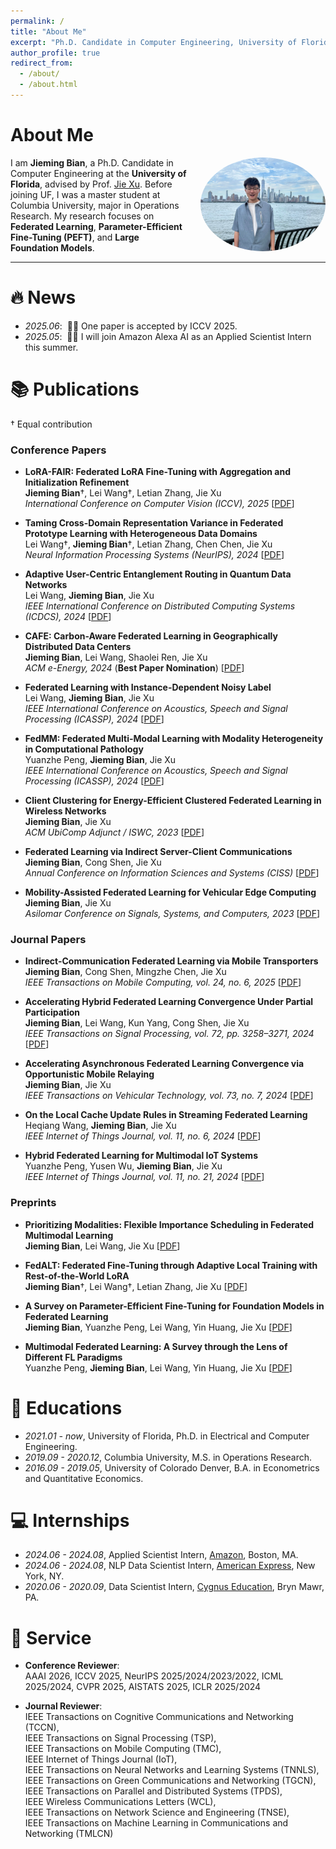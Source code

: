 ```yaml
---
permalink: /
title: "About Me"
excerpt: "Ph.D. Candidate in Computer Engineering, University of Florida"
author_profile: true
redirect_from: 
  - /about/
  - /about.html
---
```


# About Me

<img src="images/my_image.jpg" alt="portrait" style="width:200px; border-radius:50%; float:right; margin-left:20px"/>

I am **Jieming Bian**, a Ph.D. Candidate in Computer Engineering at the **University of Florida**, advised by Prof. [Jie Xu](https://jiexu.ece.ufl.edu/). Before joining UF, I was a master student at Columbia University, major in Operations Research. My research focuses on **Federated Learning**, **Parameter-Efficient Fine-Tuning (PEFT)**, and **Large Foundation Models**.  

---


# 🔥 News
- *2025.06*: &nbsp;🎉🎉 One paper is accepted by ICCV 2025.
- *2025.05*: &nbsp;🎉🎉 I will join Amazon Alexa AI as an Applied Scientist Intern this summer.

# 📚 Publications  

† Equal contribution  


### Conference Papers
- **LoRA-FAIR: Federated LoRA Fine-Tuning with Aggregation and Initialization Refinement**  
  **Jieming Bian**†, Lei Wang†, Letian Zhang, Jie Xu  
  *International Conference on Computer Vision (ICCV), 2025*
  [[PDF](https://arxiv.org/abs/2411.14961)]

- **Taming Cross-Domain Representation Variance in Federated Prototype Learning with Heterogeneous Data Domains**  
  Lei Wang†, **Jieming Bian**†, Letian Zhang, Chen Chen, Jie Xu  
  *Neural Information Processing Systems (NeurIPS), 2024*
  [[PDF](https://proceedings.neurips.cc/paper_files/paper/2024/hash/a11e42a37c6bc926d6dc57e0cca0e825-Abstract-Conference.html)]

- **Adaptive User-Centric Entanglement Routing in Quantum Data Networks**  
  Lei Wang, **Jieming Bian**, Jie Xu  
  *IEEE International Conference on Distributed Computing Systems (ICDCS), 2024*
  [[PDF](https://ieeexplore.ieee.org/abstract/document/10630974)] 

- **CAFE: Carbon-Aware Federated Learning in Geographically Distributed Data Centers**  
  **Jieming Bian**, Lei Wang, Shaolei Ren, Jie Xu  
  *ACM e-Energy, 2024* (**Best Paper Nomination**)
  [[PDF](https://dl.acm.org/doi/abs/10.1145/3632775.3661970)]
  
- **Federated Learning with Instance-Dependent Noisy Label**  
  Lei Wang, **Jieming Bian**, Jie Xu  
  *IEEE International Conference on Acoustics, Speech and Signal Processing (ICASSP), 2024*
  [[PDF](https://ieeexplore.ieee.org/document/10447823)]

- **FedMM: Federated Multi-Modal Learning with Modality Heterogeneity in Computational Pathology**  
  Yuanzhe Peng, **Jieming Bian**, Jie Xu  
  *IEEE International Conference on Acoustics, Speech and Signal Processing (ICASSP), 2024*
  [[PDF](https://ieeexplore.ieee.org/document/10448255)]

- **Client Clustering for Energy-Efficient Clustered Federated Learning in Wireless Networks**  
  **Jieming Bian**, Jie Xu  
  *ACM UbiComp Adjunct / ISWC, 2023*
  [[PDF](https://dl.acm.org/doi/abs/10.1145/3594739.3612913)]

- **Federated Learning via Indirect Server-Client Communications**  
  **Jieming Bian**, Cong Shen, Jie Xu  
  *Annual Conference on Information Sciences and Systems (CISS)*
  [[PDF](https://ieeexplore.ieee.org/document/10089783)]

- **Mobility-Assisted Federated Learning for Vehicular Edge Computing**  
  **Jieming Bian**, Jie Xu  
  *Asilomar Conference on Signals, Systems, and Computers, 2023*
  [[PDF](https://ieeexplore.ieee.org/abstract/document/10477077)]
   

### Journal Papers
- **Indirect-Communication Federated Learning via Mobile Transporters**  
  **Jieming Bian**, Cong Shen, Mingzhe Chen, Jie Xu  
  *IEEE Transactions on Mobile Computing, vol. 24, no. 6, 2025*
  [[PDF](https://ieeexplore.ieee.org/document/10833721)]
  
- **Accelerating Hybrid Federated Learning Convergence Under Partial Participation**  
  **Jieming Bian**, Lei Wang, Kun Yang, Cong Shen, Jie Xu  
  *IEEE Transactions on Signal Processing, vol. 72, pp. 3258–3271, 2024*
  [[PDF](https://ieeexplore.ieee.org/document/10546478)]

- **Accelerating Asynchronous Federated Learning Convergence via Opportunistic Mobile Relaying**  
  **Jieming Bian**, Jie Xu  
  *IEEE Transactions on Vehicular Technology, vol. 73, no. 7, 2024*
  [[PDF](https://ieeexplore.ieee.org/document/10487894)] 

- **On the Local Cache Update Rules in Streaming Federated Learning**  
  Heqiang Wang, **Jieming Bian**, Jie Xu  
  *IEEE Internet of Things Journal, vol. 11, no. 6, 2024* 
  [[PDF](https://ieeexplore.ieee.org/abstract/document/10295979)]

- **Hybrid Federated Learning for Multimodal IoT Systems**  
  Yuanzhe Peng, Yusen Wu, **Jieming Bian**, Jie Xu  
  *IEEE Internet of Things Journal, vol. 11, no. 21, 2024*
  [[PDF](https://ieeexplore.ieee.org/document/10636779)] 


### Preprints
- **Prioritizing Modalities: Flexible Importance Scheduling in Federated Multimodal Learning**  
  **Jieming Bian**, Lei Wang, Jie Xu
  [[PDF](https://arxiv.org/abs/2408.06549)] 
  

- **FedALT: Federated Fine-Tuning through Adaptive Local Training with Rest-of-the-World LoRA**  
  **Jieming Bian**†, Lei Wang†, Letian Zhang, Jie Xu
  [[PDF](https://arxiv.org/abs/2503.11880)] 

- **A Survey on Parameter-Efficient Fine-Tuning for Foundation Models in Federated Learning**  
  **Jieming Bian**, Yuanzhe Peng, Lei Wang, Yin Huang, Jie Xu
  [[PDF](https://arxiv.org/abs/2504.21099)] 

- **Multimodal Federated Learning: A Survey through the Lens of Different FL Paradigms**  
  Yuanzhe Peng, **Jieming Bian**, Lei Wang, Yin Huang, Jie Xu
  [[PDF](https://arxiv.org/abs/2505.21792)] 

# 📖 Educations
- *2021.01 - now*, University of Florida, Ph.D. in Electrical and Computer Engineering.
- *2019.09 - 2020.12*, Columbia University, M.S. in Operations Research.
- *2016.09 - 2019.05*, University of Colorado Denver, B.A. in Econometrics and Quantitative Economics.


# 💻 Internships
- *2024.06 - 2024.08*, Applied Scientist Intern, [Amazon](https://www.aboutamazon.com/news/devices/new-alexa-generative-artificial-intelligence), Boston, MA.
- *2024.06 - 2024.08*, NLP Data Scientist Intern, [American Express](https://www.americanexpress.com/), New York, NY.
- *2020.06 - 2020.09*, Data Scientist Intern, [Cygnus Education](https://cygnuseducation.com/), Bryn Mawr, PA.

# 💬 Service  

- **Conference Reviewer**:  
  AAAI 2026, ICCV 2025, NeurIPS 2025/2024/2023/2022, ICML 2025/2024, CVPR 2025, AISTATS 2025, ICLR 2025/2024  

- **Journal Reviewer**:  
  IEEE Transactions on Cognitive Communications and Networking (TCCN),  
  IEEE Transactions on Signal Processing (TSP),  
  IEEE Transactions on Mobile Computing (TMC),  
  IEEE Internet of Things Journal (IoT),  
  IEEE Transactions on Neural Networks and Learning Systems (TNNLS),  
  IEEE Transactions on Green Communications and Networking (TGCN),  
  IEEE Transactions on Parallel and Distributed Systems (TPDS),  
  IEEE Wireless Communications Letters (WCL),  
  IEEE Transactions on Network Science and Engineering (TNSE),  
  IEEE Transactions on Machine Learning in Communications and Networking (TMLCN)  
